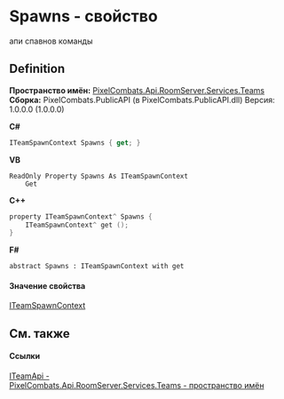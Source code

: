 # Spawns - свойство


апи спавнов команды



## Definition
**Пространство имён:** <a href="7587643b-f6ff-4512-becd-cc6af1ddbef0">PixelCombats.Api.RoomServer.Services.Teams</a>  
**Сборка:** PixelCombats.PublicAPI (в PixelCombats.PublicAPI.dll) Версия: 1.0.0.0 (1.0.0.0)

**C#**
``` C#
ITeamSpawnContext Spawns { get; }
```
**VB**
``` VB
ReadOnly Property Spawns As ITeamSpawnContext
	Get
```
**C++**
``` C++
property ITeamSpawnContext^ Spawns {
	ITeamSpawnContext^ get ();
}
```
**F#**
``` F#
abstract Spawns : ITeamSpawnContext with get
```



#### Значение свойства
<a href="7f42e867-173e-9891-160f-5c12710ed9fb">ITeamSpawnContext</a>

## См. также


#### Ссылки
<a href="a3487b23-3eb6-2d7d-d40d-3390ab0d53dc">ITeamApi - </a>  
<a href="7587643b-f6ff-4512-becd-cc6af1ddbef0">PixelCombats.Api.RoomServer.Services.Teams - пространство имён</a>  
